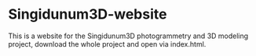# Singidunum3D-website

This is a website for the Singidunum3D photogrammetry and 3D modeling project, download the whole project and open via index.html.
